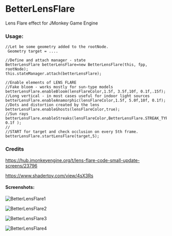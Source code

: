 # BetterLensFlare
Lens Flare effect for JMonkey Game Engine


### Usage:
```
//Let be some geometry added to the rootNode.
 Geometry target = ....

//Define and attach manager - state  
BetterLensFlare betterLensFlare=new BetterLensFlare(this, fpp, rootNode);
this.stateManager.attach(betterLensFlare);
    
//Enable elements of LENS FLARE
//Fake bloom - works mostly for sun-type models
betterLensFlare.enableBloom(lensFlareColor,1.5f, 3.5f,10f, 0.1f,.15f);
//Long vertical - in most cases useful for indoor light sources
betterLensFlare.enableAnamorphic(lensFlareColor,1.5f, 5.0f,10f, 0.1f);
//Dots and distortion created by the lens
betterLensFlare.enableGhosts(lensFlareColor,true);
//Sun rays
betterLensFlare.enableStreaks(lensFlareColor,BetterLensFlare.STREAK_TYPE_BASIC,10,2.7f,10f, 0.1f );
//
//START for target and check occlusion on every 5th frame.
betterLensFlare.startLensFlare(target,5);
```
### Credits
https://hub.jmonkeyengine.org/t/lens-flare-code-small-update-screens/23796

https://www.shadertoy.com/view/4sX3Rs

#### Screenshots:

![BetterLensFlare1](../master/img/BetterLensFlare1.jpg)

![BetterLensFlare2](../master/img/BetterLensFlare2.jpg)

![BetterLensFlare3](../master/img/BetterLensFlare3.jpg)

![BetterLensFlare4](../master/img/BetterLensFlare4.jpg)
